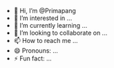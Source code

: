 - 👋 Hi, I’m @Primapang
- 👀 I’m interested in ...
- 🌱 I’m currently learning ...
- 💞️ I’m looking to collaborate on ...
- 📫 How to reach me ...
- 😄 Pronouns: ...
- ⚡ Fun fact: ...

<!---
Primapang/Primapang is a ✨ special ✨ repository because its `README.md` (this file) appears on your GitHub profile.
You can click the Preview link to take a look at your changes.
--->

